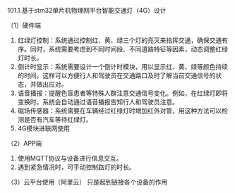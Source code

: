 101.1.基于stm32单片机物理网平台智能交通灯（4G）设计


（1）硬件端
1.	红绿灯控制：系统通过控制红、黄、绿三个灯的亮灭来指挥交通，确保交通有序。同时，系统需要考虑到不同时间段、不同道路特征等因素，动态调整红绿灯时长。
2.	倒计时显示：系统需要设计一个倒计时模块，用以显示红、黄、绿等颜色持续的时间。这样可以方便行人和驾驶员在交通路口及时了解当前交通信号的状态，并做出应对。
3.	语音播报：提醒色盲患者等特殊人群注意交通信号变化。例如，在红绿灯即将变换时，系统会自动通过语音播报告知行人和驾驶员注意。
4.	磁场传感器：系统需要在车辆经过红绿灯时增加红外对管，用这种方法可以检测是否有汽车等待红绿灯。
5.	4G模块进联网使用

（2）APP端
1.	使用MQTT协议与设备进行信息交互。
2.	遇到紧急情况时，可手动控制路灯的时长。

（3）云平台使用（阿里云）
只是起到链接各个设备的作用
